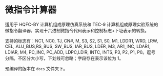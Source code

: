 # 微指令计算器

适用于 HQFC-BY 计算机组成原理仿真系统和 TEC-9 计算机组成原理实验系统的微指令翻译器，实现十六进制微指令代码表示和控制标志+下址表示的转换。

支持的标志有：NC1, NC0, TJ, CN#, M, S3, S2, S1, S0, M1, LDDR1, WRD, LRW, CEL, ALU_BUS,RS_BUS, SW_BUS, IAR_BUS, LDER, M3, AR1_INC, LDAR1, LDIAR, M4, PC_INC, PC_ADD, LDPC,LDIR, INTC, INTS, P3, P2, P1, P0。逗号分隔，不区分大小写，下划线可忽略；字段存在表示该位为 1。

预编译的版本在 `docs` 文件夹下。